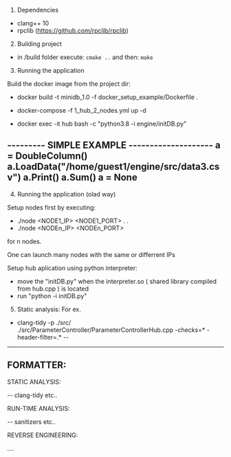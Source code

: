 1. Dependencies

- clang++ 10 
- rpclib (https://github.com/rpclib/rpclib)

2. Building project

- in /build folder execute: 
`cmake ..`
and then:
`make`


3. Running the application

Build the docker image from the project dir:

- docker build -t minidb_1.0 -f docker_setup_example/Dockerfile .

- docker-compose -f 1_hub_2_nodes.yml up -d

- docker exec -it hub bash -c "python3.8 -i engine/initDB.py"

--------- SIMPLE EXAMPLE --------------------
a = DoubleColumn()
a.LoadData("/home/guest1/engine/src/data3.csv")
a.Print()
a.Sum()
a = None
----------------------------------------------


4. Running the application (olad way)

Setup nodes first by executing:

- ./node <NODE1_IP> <NODE1_PORT>
.
.
- ./node <NODEn_IP> <NODEn_PORT>

for n nodes.

One can launch many nodes with the same or differrent IPs

Setup hub aplication using python interpreter:

- move the "initDB.py" when the interpreter.so ( shared library compiled from hub.cpp )
is located
- run "python -i initDB.py"



5. Static analysis:
For ex.
- clang-tidy -p ./src/ ./src/ParameterController/ParameterControllerHub.cpp -checks=* -header-filter=.* --

---------------------------------------------------


FORMATTER:
--


STATIC ANALYSIS:

-- clang-tidy etc..


RUN-TIME ANALYSIS:

-- sanitizers etc..

REVERSE ENGINEERING:

....
